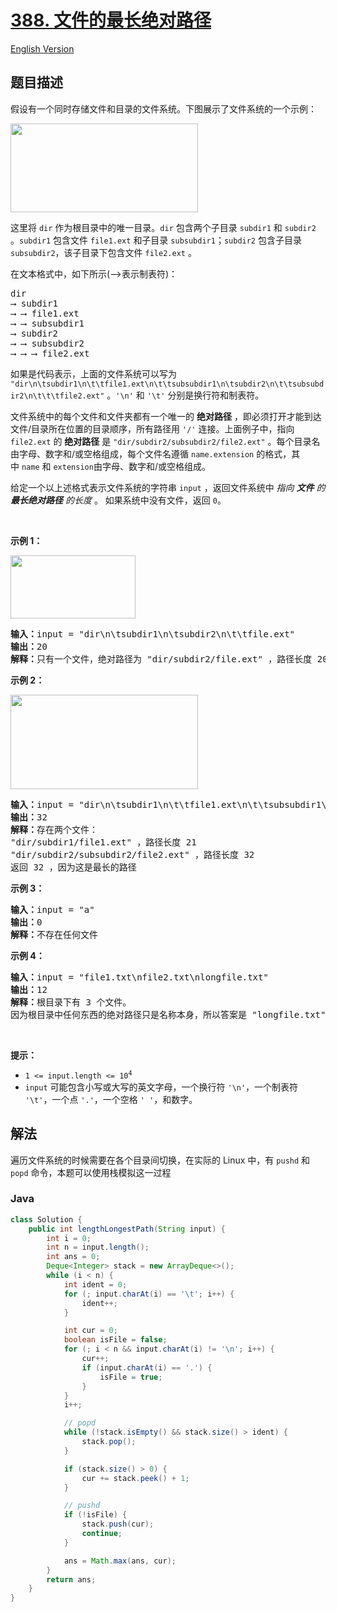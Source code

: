 # [388. 文件的最长绝对路径](https://leetcode.cn/problems/longest-absolute-file-path)

[English Version](/solution/0300-0399/0388.Longest%20Absolute%20File%20Path/README_EN.md)

## 题目描述

<!-- 这里写题目描述 -->

<p>假设有一个同时存储文件和目录的文件系统。下图展示了文件系统的一个示例：</p>

<p><img alt="" src="https://fastly.jsdelivr.net/gh/doocs/leetcode@main/solution/0300-0399/0388.Longest%20Absolute%20File%20Path/images/mdir.jpg" style="height: 142px; width: 300px;" /></p>

<p>这里将 <code>dir</code> 作为根目录中的唯一目录。<code>dir</code> 包含两个子目录 <code>subdir1</code> 和 <code>subdir2</code> 。<code>subdir1</code> 包含文件 <code>file1.ext</code> 和子目录 <code>subsubdir1</code>；<code>subdir2</code> 包含子目录 <code>subsubdir2</code>，该子目录下包含文件 <code>file2.ext</code> 。</p>

<p>在文本格式中，如下所示(⟶表示制表符)：</p>

<pre>
dir
⟶ subdir1
⟶ ⟶ file1.ext
⟶ ⟶ subsubdir1
⟶ subdir2
⟶ ⟶ subsubdir2
⟶ ⟶ ⟶ file2.ext
</pre>

<p>如果是代码表示，上面的文件系统可以写为 <code>"dir\n\tsubdir1\n\t\tfile1.ext\n\t\tsubsubdir1\n\tsubdir2\n\t\tsubsubdir2\n\t\t\tfile2.ext"</code> 。<code>'\n'</code> 和 <code>'\t'</code> 分别是换行符和制表符。</p>

<p>文件系统中的每个文件和文件夹都有一个唯一的 <strong>绝对路径</strong> ，即必须打开才能到达文件/目录所在位置的目录顺序，所有路径用 <code>'/'</code> 连接。上面例子中，指向 <code>file2.ext</code> 的 <strong>绝对路径</strong> 是 <code>"dir/subdir2/subsubdir2/file2.ext"</code> 。每个目录名由字母、数字和/或空格组成，每个文件名遵循 <code>name.extension</code> 的格式，其中<meta charset="UTF-8" />&nbsp;<code>name</code>&nbsp;和<meta charset="UTF-8" />&nbsp;<code>extension</code>由字母、数字和/或空格组成。</p>

<p>给定一个以上述格式表示文件系统的字符串 <code>input</code> ，返回文件系统中&nbsp;<em>指向&nbsp;<strong>文件</strong>&nbsp;的 <strong>最长绝对路径</strong> 的长度</em>&nbsp;。 如果系统中没有文件，返回&nbsp;<code>0</code>。</p>

<p>&nbsp;</p>

<p><strong>示例 1：</strong></p>
<img alt="" src="https://fastly.jsdelivr.net/gh/doocs/leetcode@main/solution/0300-0399/0388.Longest%20Absolute%20File%20Path/images/dir1.jpg" style="height: 101px; width: 200px;" />
<pre>
<strong>输入：</strong>input = "dir\n\tsubdir1\n\tsubdir2\n\t\tfile.ext"
<strong>输出：</strong>20
<strong>解释：</strong>只有一个文件，绝对路径为 "dir/subdir2/file.ext" ，路径长度 20
</pre>

<p><strong>示例 2：</strong></p>
<img alt="" src="https://fastly.jsdelivr.net/gh/doocs/leetcode@main/solution/0300-0399/0388.Longest%20Absolute%20File%20Path/images/dir2.jpg" style="height: 151px; width: 300px;" />
<pre>
<strong>输入：</strong>input = "dir\n\tsubdir1\n\t\tfile1.ext\n\t\tsubsubdir1\n\tsubdir2\n\t\tsubsubdir2\n\t\t\tfile2.ext"
<strong>输出：</strong>32
<strong>解释：</strong>存在两个文件：
"dir/subdir1/file1.ext" ，路径长度 21
"dir/subdir2/subsubdir2/file2.ext" ，路径长度 32
返回 32 ，因为这是最长的路径</pre>

<p><strong>示例 3：</strong></p>

<pre>
<strong>输入：</strong>input = "a"
<strong>输出：</strong>0
<strong>解释：</strong>不存在任何文件</pre>

<p><strong>示例 4：</strong></p>

<pre>
<strong>输入：</strong>input = "file1.txt\nfile2.txt\nlongfile.txt"
<strong>输出：</strong>12
<strong>解释：</strong>根目录下有 3 个文件。
因为根目录中任何东西的绝对路径只是名称本身，所以答案是 "longfile.txt" ，路径长度为 12
</pre>

<p>&nbsp;</p>

<p><strong>提示：</strong></p>

<ul>
	<li><code>1 &lt;= input.length &lt;= 10<sup>4</sup></code></li>
	<li><code>input</code> 可能包含小写或大写的英文字母，一个换行符 <code>'\n'</code>，一个制表符 <code>'\t'</code>，一个点 <code>'.'</code>，一个空格 <code>' '</code>，和数字。</li>
</ul>

## 解法

遍历文件系统的时候需要在各个目录间切换，在实际的 Linux 中，有 `pushd` 和 `popd` 命令，本题可以使用栈模拟这一过程

### **Java**

```java
class Solution {
    public int lengthLongestPath(String input) {
        int i = 0;
        int n = input.length();
        int ans = 0;
        Deque<Integer> stack = new ArrayDeque<>();
        while (i < n) {
            int ident = 0;
            for (; input.charAt(i) == '\t'; i++) {
                ident++;
            }

            int cur = 0;
            boolean isFile = false;
            for (; i < n && input.charAt(i) != '\n'; i++) {
                cur++;
                if (input.charAt(i) == '.') {
                    isFile = true;
                }
            }
            i++;

            // popd
            while (!stack.isEmpty() && stack.size() > ident) {
                stack.pop();
            }

            if (stack.size() > 0) {
                cur += stack.peek() + 1;
            }

            // pushd
            if (!isFile) {
                stack.push(cur);
                continue;
            }

            ans = Math.max(ans, cur);
        }
        return ans;
    }
}
```
